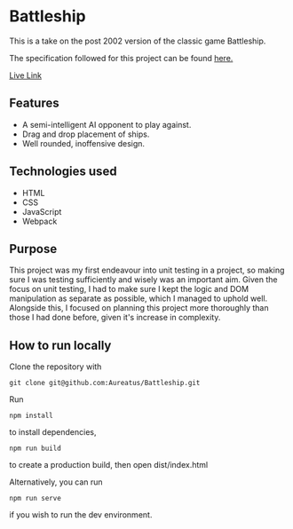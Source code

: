# Battleship

This is a take on the post 2002 version of the classic game Battleship.

The specification followed for this project can be found [here.](https://www.theodinproject.com/lessons/node-path-javascript-battleship)

[Live Link](https://aureatus.github.io/Battleship/)

## Features

- A semi-intelligent AI opponent to play against.
- Drag and drop placement of ships.
- Well rounded, inoffensive design.


## Technologies used
- HTML
- CSS
- JavaScript
- Webpack

## Purpose

This project was my first endeavour into unit testing in a project, so making sure I was testing sufficiently and wisely was an important aim. Given the focus on unit testing, I had to make sure I kept the logic and DOM manipulation as separate as possible, which I managed to uphold well. Alongside this, I focused on planning this project more thoroughly than those I had done before, given it's increase in complexity.

## How to run locally
Clone the repository with
```console
git clone git@github.com:Aureatus/Battleship.git
```
Run
```console
npm install
```
to install dependencies,
```console
npm run build
```
to create a production build,
then open dist/index.html

Alternatively, you can run 
```console
npm run serve
```
if you wish to run the dev environment.

